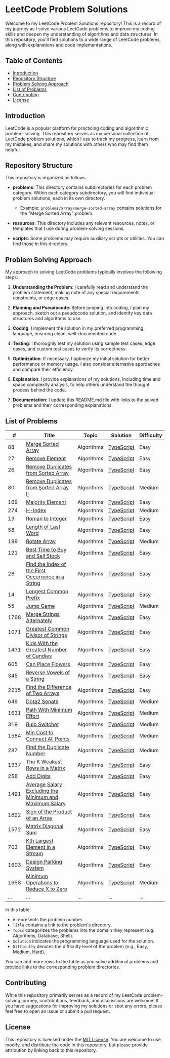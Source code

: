 # LeetCode Problem Solutions

Welcome to my LeetCode Problem Solutions repository! This is a record of my journey as I solve various LeetCode problems to improve my coding skills and deepen my understanding of algorithms and data structures. In this repository, you'll find solutions to a wide range of LeetCode problems, along with explanations and code implementations.

## Table of Contents

- [Introduction](#introduction)
- [Repository Structure](#repository-structure)
- [Problem Solving Approach](#problem-solving-approach)
- [List of Problems](#list-of-problems)
- [Contributing](#contributing)
- [License](#license)

## Introduction

LeetCode is a popular platform for practicing coding and algorithmic problem-solving. This repository serves as my personal collection of LeetCode problem solutions, which I use to track my progress, learn from my mistakes, and share my solutions with others who may find them helpful.

## Repository Structure

This repository is organized as follows:

- **problems**: This directory contains subdirectories for each problem category. Within each category subdirectory, you will find individual problem solutions, each in its own directory.

  - Example: `problems/array/merge-sorted-array` contains solutions for the "Merge Sorted Array" problem.

- **resources**: This directory includes any relevant resources, notes, or templates that I use during problem-solving sessions.

- **scripts**: Some problems may require auxiliary scripts or utilities. You can find those in this directory.

## Problem Solving Approach

My approach to solving LeetCode problems typically involves the following steps:

1. **Understanding the Problem**: I carefully read and understand the problem statement, making note of any special requirements, constraints, or edge cases.

2. **Planning and Pseudocode**: Before jumping into coding, I plan my approach, sketch out a pseudocode solution, and identify key data structures and algorithms to use.

3. **Coding**: I implement the solution in my preferred programming language, ensuring clean, well-documented code.

4. **Testing**: I thoroughly test my solution using sample test cases, edge cases, and custom test cases to verify its correctness.

5. **Optimization**: If necessary, I optimize my initial solution for better performance or memory usage. I also consider alternative approaches and compare their efficiency.

6. **Explanation**: I provide explanations of my solutions, including time and space complexity analysis, to help others understand the thought process behind the code.

7. **Documentation**: I update this README.md file with links to the solved problems and their corresponding explanations.

## List of Problems

| #    | Title                                                                                                                                             | Topic      | Solution                                                                                                                                 | Difficulty |
| ---- | ------------------------------------------------------------------------------------------------------------------------------------------------- | ---------- | ---------------------------------------------------------------------------------------------------------------------------------------- | ---------- |
| 88   | [Merge Sorted Array](https://leetcode.com/problems/merge-sorted-array/)                                                                           | Algorithms | [TypeScript](./problems/algorithms/mergeSortedArray/MergeSortedArray.ts)                                                                 | Easy       |
| 27   | [Remove Element](https://leetcode.com/problems/remove-element/)                                                                                   | Algorithms | [TypeScript](./problems/algorithms/removeElement/RemoveElement.ts)                                                                       | Easy       |
| 26   | [Remove Duplicates from Sorted Array](https://leetcode.com/problems/remove-duplicates-from-sorted-array/)                                         | Algorithms | [TypeScript](./problems/algorithms/removeDuplicatesFromSortedArray/RemoveDuplicatesFromSortedArray.ts)                                   | Easy       |
| 80   | [Remove Duplicates from Sorted Array II](https://leetcode.com/problems/remove-duplicates-from-sorted-array-ii/)                                   | Algorithms | [TypeScript](./problems/algorithms/removeDuplicatesFromSortedArrayIi/RemoveDuplicatesFromSortedArrayIi.ts)                               | Medium     |
| 169  | [Majority Element](https://leetcode.com/problems/majority-element/)                                                                               | Algorithms | [TypeScript](./problems/algorithms/majorityElement/MajorityElement.ts)                                                                   | Easy       |
| 274  | [H-Index](https://leetcode.com/problems/h-index/)                                                                                                 | Algorithms | [TypeScript](./problems/algorithms/hIndex/HIndex.ts)                                                                                     | Medium     |
| 13   | [Roman to Integer](https://leetcode.com/problems/roman-to-integer/)                                                                               | Algorithms | [TypeScript](./problems/algorithms/romanToInteger/RomanToInteger.ts)                                                                     | Easy       |
| 58   | [Length of Last Word](https://leetcode.com/problems/length-of-last-word/)                                                                         | Algorithms | [TypeScript](./problems/algorithms/lengthOfLastWord/LengthOfLastWord.ts)                                                                 | Easy       |
| 189  | [Rotate Array](https://leetcode.com/problems/rotate-array/)                                                                                       | Algorithms | [TypeScript](./problems/algorithms/rotateArray/RotateArray.ts)                                                                           | Medium     |
| 121  | [Best Time to Buy and Sell Stock](https://leetcode.com/problems/best-time-to-buy-and-sell-stock/)                                                 | Algorithms | [TypeScript](./problems/algorithms/bestTimeToBuyAndSellStock/BestTimeToBuyAndSellStock.ts)                                               | Easy       |
| 28   | [Find the Index of the First Occurrence in a String](https://leetcode.com/problems/find-the-index-of-the-first-occurrence-in-a-string/)           | Algorithms | [TypeScript](./problems/algorithms/findTheIndexOfTheFirstOccurrenceInAString/FindTheIndexOfTheFirstOccurrenceInAString.ts)               | Easy       |
| 14   | [Longest Common Prefix](https://leetcode.com/problems/longest-common-prefix/)                                                                     | Algorithms | [TypeScript](./problems/algorithms/longestCommonPrefix/LongestCommonPrefix.ts)                                                           | Easy       |
| 55   | [Jump Game](https://leetcode.com/problems/jump-game/)                                                                                             | Algorithms | [TypeScript](./problems/algorithms/jumpGame/JumpGame.ts)                                                                                 | Medium     |
| 1768 | [Merge Strings Alternately](https://leetcode.com/problems/merge-strings-alternately/)                                                             | Algorithms | [TypeScript](./problems/algorithms/mergeStringsAlternately/MergeStringsAlternately.ts)                                                   | Easy       |
| 1071 | [Greatest Common Divisor of Strings](https://leetcode.com/problems/greatest-common-divisor-of-strings/)                                           | Algorithms | [TypeScript](./problems/algorithms/greatestCommonDivisorOfStrings/GreatestCommonDivisorOfStrings.ts)                                     | Easy       |
| 1431 | [Kids With the Greatest Number of Candies](https://leetcode.com/problems/kids-with-the-greatest-number-of-candies/)                               | Algorithms | [TypeScript](./problems/algorithms/kidsWithTheGreatestNumberOfCandies/KidsWithTheGreatestNumberOfCandies.ts)                             | Easy       |
| 605  | [Can Place Flowers](https://leetcode.com/problems/can-place-flowers/)                                                                             | Algorithms | [TypeScript](./problems/algorithms/canPlaceFlowers/CanPlaceFlowers.ts)                                                                   | Easy       |
| 345  | [Reverse Vowels of a String](https://leetcode.com/problems/reverse-vowels-of-a-string/)                                                           | Algorithms | [TypeScript](./problems/algorithms/reverseVowelsOfAString/ReverseVowelsOfAString.ts)                                                     | Easy       |
| 2215 | [Find the Difference of Two Arrays](https://leetcode.com/problems/find-the-difference-of-two-arrays/)                                             | Algorithms | [TypeScript](./problems/algorithms/findTheDifferenceOfTwoArrays/FindTheDifferenceOfTwoArrays.ts)                                         | Easy       |
| 649  | [Dota2 Senate](https://leetcode.com/problems/dota2-senate/)                                                                                       | Algorithms | [TypeScript](./problems/algorithms/dota2Senate/Dota2Senate.ts)                                                                           | Medium     |
| 1631 | [Path With Minimum Effort](https://leetcode.com/problems/path-with-minimum-effort/)                                                               | Algorithms | [TypeScript](./problems/algorithms/pathWithMinimumEffort/PathWithMinimumEffort.ts)                                                       | Medium     |
| 319  | [Bulb Switcher](https://leetcode.com/problems/bulb-switcher/)                                                                                     | Algorithms | [TypeScript](./problems/algorithms/bulbSwitcher/BulbSwitcher.ts)                                                                         | Medium     |
| 1584 | [Min Cost to Connect All Points](https://leetcode.com/problems/min-cost-to-connect-all-points/)                                                   | Algorithms | [TypeScript](./problems/algorithms/minCostToConnectAllPoints/MinCostToConnectAllPoints.ts)                                               | Medium     |
| 287  | [Find the Duplicate Number](https://leetcode.com/problems/find-the-duplicate-number/)                                                             | Algorithms | [TypeScript](./problems/algorithms/findTheDuplicateNumber/FindTheDuplicateNumber.ts)                                                     | Medium     |
| 1337 | [The K Weakest Rows in a Matrix](https://leetcode.com/problems/the-k-weakest-rows-in-a-matrix/)                                                   | Algorithms | [TypeScript](./problems/algorithms/theKWeakestRowsInAMatrix/TheKWeakestRowsInAMatrix.ts)                                                 | Easy       |
| 258  | [Add Digits](https://leetcode.com/problems/add-digits/)                                                                                           | Algorithms | [TypeScript](./problems/algorithms/addDigits/AddDigits.ts)                                                                               | Easy       |
| 1491 | [Average Salary Excluding the Minimum and Maximum Salary](https://leetcode.com/problems/average-salary-excluding-the-minimum-and-maximum-salary/) | Algorithms | [TypeScript](./problems/algorithms/averageSalaryExcludingTheMinimumAndMaximumSalary/AverageSalaryExcludingTheMinimumAndMaximumSalary.ts) | Easy       |
| 1822 | [Sign of the Product of an Array](https://leetcode.com/problems/sign-of-the-product-of-an-array/)                                                 | Algorithms | [TypeScript](./problems/algorithms/signOfTheProductOfAnArray/SignOfTheProductOfAnArray.ts)                                               | Easy       |
| 1572 | [Matrix Diagonal Sum](https://leetcode.com/problems/matrix-diagonal-sum/)                                                                         | Algorithms | [TypeScript](./problems/algorithms/matrixDiagonalSum/MatrixDiagonalSum.ts)                                                               | Easy       |
| 703  | [Kth Largest Element in a Stream](https://leetcode.com/problems/kth-largest-element-in-a-stream/)                                                 | Algorithms | [TypeScript](./problems/algorithms/kthLargestElementInAStream/KthLargestElementInAStream.ts)                                             | Easy       |
| 1603 | [Design Parking System](https://leetcode.com/problems/design-parking-system/)                                                                     | Algorithms | [TypeScript](./problems/algorithms/designParkingSystem/DesignParkingSystem.ts)                                                           | Easy       |
| 1658 | [Minimum Operations to Reduce X to Zero](https://leetcode.com/problems/minimum-operations-to-reduce-x-to-zero/)                                   | Algorithms | [TypeScript](./problems/algorithms/minimumOperationsToReduceXToZero/MinimumOperationsToReduceXToZero.ts)                                 | Medium     |
| ...  | ...                                                                                                                                               | ...        | ...                                                                                                                                      | ...        |

In this table:

- `#` represents the problem number.
- `Title` contains a link to the problem's directory.
- `Topic` categorizes the problems into the domain they represent (e.g. Algorithms, Database, Shell).
- `Solution` indicates the programming language used for the solution.
- `Difficulty` denotes the difficulty level of the problem (e.g., Easy, Medium, Hard).

You can add more rows to the table as you solve additional problems and provide links to the corresponding problem directories.

## Contributing

While this repository primarily serves as a record of my LeetCode problem-solving journey, contributions, feedback, and discussions are welcome! If you have suggestions for improving my solutions or spot any errors, please feel free to open an issue or submit a pull request.

## License

This repository is licensed under the [MIT License](LICENSE). You are welcome to use, modify, and distribute the code in this repository, but please provide attribution by linking back to this repository.
